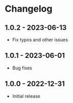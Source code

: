 # Changelog

## 1.0.2 - 2023-06-13
- Fix typos and other issues

## 1.0.1 - 2023-06-01
- Bug fixes

## 1.0.0 - 2022-12-31
- Initial release
